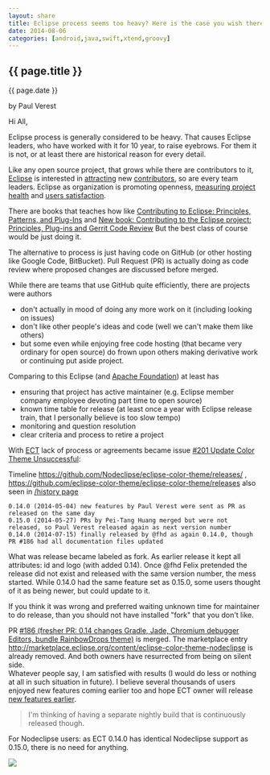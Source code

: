 ```yaml
---
layout: share
title: Eclipse process seems too heavy? Here is the case you wish there was one.md
date: 2014-08-06
categories: [android,java,swift,xtend,groovy]
---
```



## {{ page.title }}

<p class="meta">{{ page.date }}</p> by Paul Verest

Hi All, 

Eclipse process is generally considered to be heavy. That causes Eclipse leaders,
 who have worked with it for 10 year, to raise eyebrows. For them it is not,
 or at least there are historical reason for every detail. 
 
Like any open source project, that grows while there are contributors to it,
 [Eclipse](http://www.apache.org/) is interested in [attracting](https://www.eclipse.org/community/eclipse_newsletter/2014/july/article3.php)
 new [contributors](https://www.eclipse.org/community/eclipse_newsletter/2014/july/article2.php), so are every team leaders.
 Eclipse as organization is promoting openness, [measuring project health](https://www.eclipse.org/community/eclipse_newsletter/2014/july/article1.php)
 and [users satisfaction](http://www.i-programmer.info/news/136-open-source/7500-eclipse-community-survey-2014.html).
 
There are books that teaches how like [Contributing to Eclipse: Principles, Patterns, and Plug-Ins](http://www.amazon.com/Contributing-Eclipse-Principles-Patterns-Plug-Ins/dp/0321205758)
 and [New book: Contributing to the Eclipse project: Principles, Plug-ins and Gerrit Code Review](http://blog.vogella.com/2014/06/05/new-book-contributing-to-the-eclipse-project-principles-plug-ins-and-gerrit-code-review/)
 But the best class of course would be just doing it.

The alternative to process is just having code on GitHub (or other hosting like Google Code, BitBucket).
 Pull Request (PR) is actually doing as code review where proposed changes are discussed before merged.
 
While there are teams that use GitHub quite efficiently, there are projects were authors 

- don't actually in mood of doing any more work on it (including looking on issues)
- don't like other people's ideas and code (well we can't make them like others)
- but some even while enjoying free code hosting (that became very ordinary for open source)
 do frown upon others making derivative work or continuing put aside project.

Comparing to this Eclipse (and [Apache Foundation](http://www.apache.org/)) at least has

- ensuring that project has active maintainer (e.g. Eclipse member company employee devoting part time to open source)
- known time table for release (at least once a year with Eclipse release train, that I personally believe is too slow tempo)
- monitoring and question resolution
- clear criteria and process to retire a project

With [ECT](https://github.com/eclipse-color-theme/eclipse-color-theme) lack of process or agreements
 became issue [#201 Update Color Theme Unsuccessful](https://github.com/eclipse-color-theme/eclipse-color-theme/issues/201#issuecomment-51036576):

Timeline <https://github.com/Nodeclipse/eclipse-color-theme/releases/> , <https://github.com/eclipse-color-theme/eclipse-color-theme/releases>
also seen in [/history page](/history)

```
0.14.0 (2014-05-04) new features by Paul Verest were sent as PR as released on the same day
0.15.0 (2014-05-27) PRs by Pei-Tang Huang merged but were not released, so Paul Verest released again as next version number
0.14.0 (2014-07-15) finally released by @fhd as again 0.14.0, though PR #186 had all documentation files updated
``` 

What was release became labeled as fork.
As earlier release it kept all attributes: id and logo (with added 0.14). 
Once @fhd Felix pretended the release did not exist and released with the same version number, the mess started.
While 0.14.0 had the same feature set as 0.15.0, some users thought of it as being newer, but could update to it.

If you think it was wrong and preferred waiting unknown time for maintainer to do release, 
than you should not have installed "fork" that you don't like.

PR [#186 (fresher PR: 0.14 changes Gradle, Jade, Chromium debugger Editors, bundle RainbowDrops theme)](https://github.com/eclipse-color-theme/eclipse-color-theme/pull/186)
 is merged. The marketplace entry <http://marketplace.eclipse.org/content/eclipse-color-theme-nodeclipse> is already removed.
 And both owners have resurrected from being on silent side.  
Whatever people say, I am satisfied with results (I would do less or nothing at all in such situation in future).
I believe several thousands of users enjoyed new features coming earlier too
and hope ECT owner will release [new features earlier](https://github.com/eclipse-color-theme/eclipse-color-theme/issues/201#issuecomment-51023338). 

> I'm thinking of having a separate nightly build that is continuously released though.

For Nodeclipse users: as ECT 0.14.0 has identical Nodeclipse support as 0.15.0, there is no need for anything.

[![](https://cloud.githubusercontent.com/assets/1614482/3824642/4fdf39ae-1d4a-11e4-96e3-b3a7f8fe1090.PNG)](https://github.com/eclipse-color-theme/eclipse-color-theme/issues/195)






  